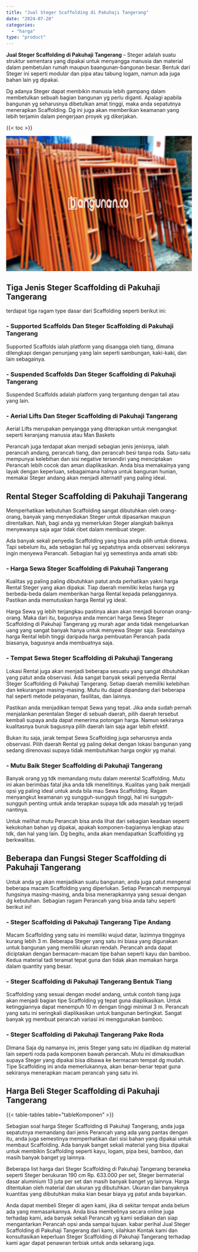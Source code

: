 ```yaml
---
title: "Jual Steger Scaffolding di Pakuhaji Tangerang"
date: "2024-07-28"
categories: 
  - "harga"
type: "product"
---
```


**Jual Steger Scaffolding di Pakuhaji Tangerang** – Steger adalah suatu struktur sementara yang dipakai untuk menyangga manusia dan material dalam pembetulan rumah maupun baangunan-bangunan besar. Bentuk dari Steger ini seperti modular dan pipa atau tabung logam, namun ada juga bahan lain yg dipakai.

Dg adanya Steger dapat membikin manusia lebih gampang dalam membetulkan sebuah bagian bangunan yg perlu diganti. Apalagi apabila bangunan yg seharusnya dibetulkan amat tinggi, maka anda sepatutnya menerapkan Scaffolding. Dg ini juga akan memberikan keamanan yang lebih terjamin dalam pengerjaan proyek yg dikerjakan.

{{< toc >}}

![Jual Steger Scaffolding di Pakuhaji Tangerang](/images/sewa-scaffolding-steger-06.png)

## Tiga Jenis Steger Scaffolding di Pakuhaji Tangerang

terdapat tiga ragam type dasar dari Scaffolding seperti berikut ini:

### \- Supported Scaffolds Dan Steger Scaffolding di Pakuhaji Tangerang

Supported Scaffolds ialah platform yang disangga oleh tiang, dimana dilengkapi dengan penunjang yang lain seperti sambungan, kaki-kaki, dan lain sebagainya.

### \- Suspended Scaffolds Dan Steger Scaffolding di Pakuhaji Tangerang

Suspended Scaffolds adalah platform yang tergantung dengan tali atau yang lain.

### \- Aerial Lifts Dan Steger Scaffolding di Pakuhaji Tangerang

Aerial Lifts merupakan penyangga yang diterapkan untuk mengangkat seperti keranjang manusia atau Man Baskets

Perancah juga terdapat akan menjadi sebagian jenis jenisnya, ialah perancah andang, perancah tiang, dan perancah besi tanpa roda. Satu-satu mempunyai kelebihan dan sisi negative tersendiri yang menciptakan Perancah lebih cocok dan aman diaplikasikan. Anda bisa memakainya yang layak dengan keperluan, sebagaimana halnya untuk bangunan hunian, memakai Steger andang akan menjadi alternatif yang paling ideal.

## Rental Steger Scaffolding di Pakuhaji Tangerang

Memperhatikan kebutuhan Scaffolding sangat dibutuhkan oleh orang-orang, banyak yang menyediakan Steger untuk dipasarkan maupun direntalkan. Nah, bagi anda yg memerlukan Steger alangkah baiknya menyewanya saja agar tidak ribet dalam membuat steger.

Ada banyak sekali penyedia Scaffolding yang bisa anda pilih untuk disewa. Tapi sebelum itu, ada sebagian hal yg sepatutnya anda observasi sekiranya ingin menyewa Perancah. Sebagian hal yg semestinya anda amati sbb:

### \- Harga Sewa Steger Scaffolding di Pakuhaji Tangerang

Kualitas yg paling paling dibutuhkan patut anda perhatikan yakni harga Rental Steger yang akan dipakai. Tiap daerah memiliki kelas harga yg berbeda-beda dalam memberikan harga Rental kepada pelanggannya. Pastikan anda memutuskan harga Rental yg ideal.

Harga Sewa yg lebih terjangkau pastinya akan akan menjadi buronan orang-orang. Maka dari itu, bagusnya anda mencari harga Sewa Steger Scaffolding di Pakuhaji Tangerang yg murah agar anda tidak mengeluarkan uang yang sangat banyak hanya untuk menyewa Steger saja. Seandainya harga Rental lebih tinggi daripada harga pembuatan Perancah pada biasanya, bagusnya anda membuatnya saja.

### \- Tempat Sewa Steger Scaffolding di Pakuhaji Tangerang

Lokasi Rental juga akan menjadi beberapa sesuatu yang sangat dibutuhkan yang patut anda observasi. Ada sangat banyak sekali penyedia Rental Steger Scaffolding di Pakuhaji Tangerang. Setiap daerah memiliki kelebihan dan kekurangan masing-masing. Mutu itu dapat dipandang dari beberapa hal seperti metode pelayanan, fasilitas, dan lainnya.

Pastikan anda menjadikan tempat Sewa yang tepat. Jika anda sudah pernah menjalankan perentalan Steger di sebuah daerah, pilih daerah tersebut kembali supaya anda dapat menerima potongan harga. Namun sekiranya kualitasnya buruk bagusnya pilih daerah lain saja agar lebih efektif.

Bukan itu saja, jarak tempat Sewa Scaffolding juga seharusnya anda observasi. Pilih daerah Rental yg paling dekat dengan lokasi bangunan yang sedang direnovasi supaya tidak membutuhkan harga ongkir yg mahal.

### \- Mutu Baik Steger Scaffolding di Pakuhaji Tangerang

Banyak orang yg tdk memandang mutu dalam merental Scaffolding. Mutu ini akan berimbas fatal jika anda tdk menelitinya. Kualitas yang baik menjadi opsi yg paling ideal untuk anda bila mau Sewa Scaffolding. Ragam menyangkut keamanan yg sungguh-sungguh tinggi, hal ini sungguh-sungguh penting untuk anda terapkan supaya tdk ada masalah yg terjadi nantinya.

Untuk melihat mutu Perancah bisa anda lihat dari sebagian keadaan seperti kekokohan bahan yg dipakai, apakah komponen-bagiannya lengkap atau tdk, dan hal yang lain. Dg begitu, anda akan mendapatkan Scaffolding yg berkwalitas.

## Beberapa dan Fungsi Steger Scaffolding di Pakuhaji Tangerang

Untuk anda yg akan menjadikan suatu bangunan, anda juga patut mengenal beberapa macam Scaffolding yang diperlukan. Setiap Perancah mempunyai fungsinya masing-masing, anda bisa menerapkannya yang sesuai dengan dg kebutuhan. Sebagian ragam Perancah yang bisa anda tahu seperti berikut ini!

### \- Steger Scaffolding di Pakuhaji Tangerang Tipe Andang

Macam Scaffolding yang satu ini memiliki wujud datar, lazimnya tingginya kurang lebih 3 m. Beberapa Steger yang satu ini biasa yang digunakan untuk bangunan yang memiliki ukuran rendah. Perancah anda dapat diciptakan dengan bermacam-macam tipe bahan seperti kayu dan bamboo. Kedua material tadi teramat tepat guna dan tidak akan memakan harga dalam quantity yang besar.

### \- Steger Scaffolding di Pakuhaji Tangerang Bentuk Tiang

Scaffolding yang sesuai dengan model andang, untuk contoh tiang juga akan menjadi bagian tipe Scaffolding yg tepat guna diaplikasikan. Untuk ketinggiannya dapat menempuh 10 m dengan tinggi minimal 3 m. Perancah yang satu ini seringkali diaplikasikan untuk bangunan bertingkat. Sangat banyak yg membuat perancah variasi ini menggunakan bamboo.

### \- Steger Scaffolding di Pakuhaji Tangerang Pake Roda

Dimana Saja dg namanya ini, jenis Steger yang satu ini dijadikan dg material lain seperti roda pada komponen bawah perancah. Mutu ini dimaksudkan supaya Steger yang dipakai bisa dibawa ke bermacam tempat dg mudah. Tipe Scaffolding ini anda memerlukannya, akan benar-benar tepat guna sekiranya menerapkan macam perancah yang satu ini.

## Harga Beli Steger Scaffolding di Pakuhaji Tangerang

{{< table-tables table="tableKomponen" >}}

Sebagian soal harga Steger Scaffolding di Pakuhaji Tangerang, anda juga sepatutnya memandang dari jenis Perancah yang ada yang pantas dengan itu, anda juga semestinya memperhatikan dari sisi bahan yang dipakai untuk membaut Scaffolding. Ada banyak banget sekali material yang bisa dipakai untuk membikin Scaffolding seperti kayu, logam, pipa besi, bamboo, dan masih banyak banget yg lainnya.

Beberapa list harga dari Steger Scaffolding di Pakuhaji Tangerang beraneka seperti Steger berukuran 190 cm Rp. 633.000 per set, Steger bermaterial dasar aluminium 13 juta per set dan masih banyak banget yg lainnya. Harga ditentukan oleh material dan ukuran yg dibutuhkan. Ukuran dan banyaknya kuantitas yang dibutuhkan maka kian besar biaya yg patut anda bayarkan.

Anda dapat membeli Steger di agen kami, jika di sekitar tempat anda belum ada yang memasarkannya. Anda bisa membelinya secara online juga terhadap kami, ada banyak sekali Perancah yg kami sediakan dan siap mengantarkan Perancah opsi anda sampai tujuan. kabar perihal Jual Steger Scaffolding di Pakuhaji Tangerang dari kami, silahkan Kontak kami dan konsultasikan keperluan Steger Scaffolding di Pakuhaji Tangerang terhadap kami agar dapat penawran terbiak untuk anda sekarang juga.
